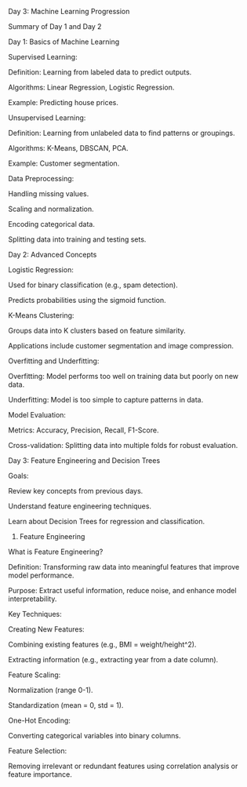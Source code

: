 Day 3: Machine Learning Progression

Summary of Day 1 and Day 2

Day 1: Basics of Machine Learning

Supervised Learning:

Definition: Learning from labeled data to predict outputs.

Algorithms: Linear Regression, Logistic Regression.

Example: Predicting house prices.

Unsupervised Learning:

Definition: Learning from unlabeled data to find patterns or groupings.

Algorithms: K-Means, DBSCAN, PCA.

Example: Customer segmentation.

Data Preprocessing:

Handling missing values.

Scaling and normalization.

Encoding categorical data.

Splitting data into training and testing sets.

Day 2: Advanced Concepts

Logistic Regression:

Used for binary classification (e.g., spam detection).

Predicts probabilities using the sigmoid function.

K-Means Clustering:

Groups data into K clusters based on feature similarity.

Applications include customer segmentation and image compression.

Overfitting and Underfitting:

Overfitting: Model performs too well on training data but poorly on new data.

Underfitting: Model is too simple to capture patterns in data.

Model Evaluation:

Metrics: Accuracy, Precision, Recall, F1-Score.

Cross-validation: Splitting data into multiple folds for robust evaluation.

Day 3: Feature Engineering and Decision Trees

Goals:

Review key concepts from previous days.

Understand feature engineering techniques.

Learn about Decision Trees for regression and classification.

1. Feature Engineering

What is Feature Engineering?

Definition: Transforming raw data into meaningful features that improve model performance.

Purpose: Extract useful information, reduce noise, and enhance model interpretability.

Key Techniques:

Creating New Features:

Combining existing features (e.g., BMI = weight/height^2).

Extracting information (e.g., extracting year from a date column).

Feature Scaling:

Normalization (range 0-1).

Standardization (mean = 0, std = 1).

One-Hot Encoding:

Converting categorical variables into binary columns.

Feature Selection:

Removing irrelevant or redundant features using correlation analysis or feature importance.